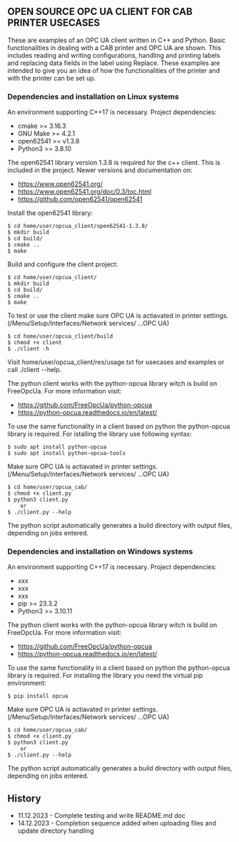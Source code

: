 ## OPEN SOURCE OPC UA CLIENT FOR CAB PRINTER USECASES

These are examples of an OPC UA client written in C++ and Python. Basic functionalities in 
dealing with a CAB printer and OPC UA are shown. This includes reading and writing configurations, 
handling and printing labels and replacing data fields in the label using Replace. These examples 
are intended to give you an idea of how the functionalities of the printer and with the printer 
can be set up.

### Dependencies and installation on Linux systems

An environment supporting C++17 is necessary. Project dependencies:
 * cmake >= 3.16.3
 * GNU Make >= 4.2.1
 * open62541 >= v1.3.8
 * Python3 >= 3.8.10 

The open62541 library version 1.3.8 is required for the c++ client. 
This is included in the project. Newer versions and documentation on:
 * https://www.open62541.org/
 * https://www.open62541.org/doc/0.3/toc.html
 * https://github.com/open62541/open62541

Install the open62541 library:

    $ cd home/user/opcua_client/open62541-1.3.8/
    $ mkdir build
    $ cd build/
    $ cmake ..
    $ make

Build and configure the client project:

    $ cd home/user/opcua_client/
    $ mkdir build 
    $ cd build/
    $ cmake ..
    $ make

To test or use the client make sure OPC UA is actiavated in printer settings. 
(/Menu/Setup/Interfaces/Network services/ ...OPC UA)

    $ cd home/user/opcua_client/build
    $ chmod +x client
    $ ./client -h

Visit home/user/opcua_client/res/usage.txt for usecases and examples or call ./client --help.

The python client works with the python-opcua library witch is build 
on FreeOpcUa. For more information visit:
 * https://github.com/FreeOpcUa/python-opcua
 * https://python-opcua.readthedocs.io/en/latest/

To use the same functionality in a client based on python the python-opcua library is required.
For istalling the library use following syntax:

    $ sudo apt install python-opcua 
    $ sudo apt install python-opcua-tools

Make sure OPC UA is actiavated in printer settings. 
(/Menu/Setup/Interfaces/Network services/ ...OPC UA)

    $ cd home/user/opcua_cab/
    $ chmod +x client.py
    $ python3 client.py 
        or
    $ ./client.py --help

The python script automatically generates a build directory with output files, depending on jobs entered.

### Dependencies and installation on Windows systems

An environment supporting C++17 is necessary. Project dependencies:
 * xxx
 * xxx
 * xxx
 * pip >= 23.3.2
 * Python3 >= 3.10.11 


The python client works with the python-opcua library witch is build 
on FreeOpcUa. For more information visit:
 * https://github.com/FreeOpcUa/python-opcua
 * https://python-opcua.readthedocs.io/en/latest/

To use the same functionality in a client based on python the python-opcua library is required.
For installing the library you need the virtual pip environment:

    $ pip install opcua

Make sure OPC UA is actiavated in printer settings. 
(/Menu/Setup/Interfaces/Network services/ ...OPC UA)

    $ cd home/user/opcua_cab/
    $ chmod +x client.py
    $ python3 client.py 
        or
    $ ./client.py --help

The python script automatically generates a build directory with output files, depending on jobs entered.


## History
 * 11.12.2023 - Complete testing and write README.md doc
 * 14.12.2023 - Completion sequence added when uploading files and update directory handling

<!-- Eof -->